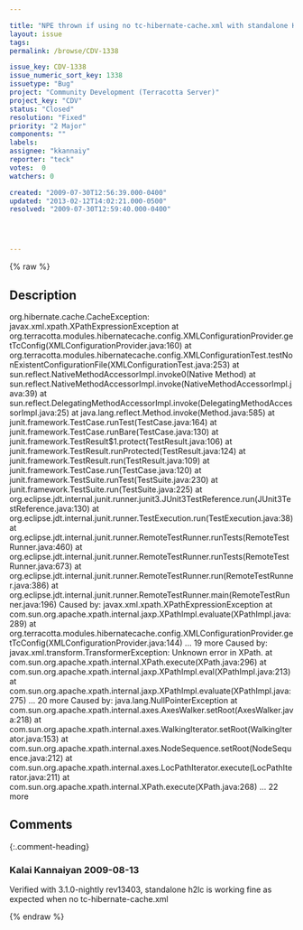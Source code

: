 ```yaml
---

title: "NPE thrown if using no tc-hibernate-cache.xml with standalone H2LC"
layout: issue
tags: 
permalink: /browse/CDV-1338

issue_key: CDV-1338
issue_numeric_sort_key: 1338
issuetype: "Bug"
project: "Community Development (Terracotta Server)"
project_key: "CDV"
status: "Closed"
resolution: "Fixed"
priority: "2 Major"
components: ""
labels: 
assignee: "kkannaiy"
reporter: "teck"
votes:  0
watchers: 0

created: "2009-07-30T12:56:39.000-0400"
updated: "2013-02-12T14:02:21.000-0500"
resolved: "2009-07-30T12:59:40.000-0400"




---
```


{% raw %}

## Description

<div markdown="1" class="description">

org.hibernate.cache.CacheException: javax.xml.xpath.XPathExpressionException
	at org.terracotta.modules.hibernatecache.config.XMLConfigurationProvider.getTcConfig(XMLConfigurationProvider.java:160)
	at org.terracotta.modules.hibernatecache.config.XMLConfigurationTest.testNonExistentConfigurationFile(XMLConfigurationTest.java:253)
	at sun.reflect.NativeMethodAccessorImpl.invoke0(Native Method)
	at sun.reflect.NativeMethodAccessorImpl.invoke(NativeMethodAccessorImpl.java:39)
	at sun.reflect.DelegatingMethodAccessorImpl.invoke(DelegatingMethodAccessorImpl.java:25)
	at java.lang.reflect.Method.invoke(Method.java:585)
	at junit.framework.TestCase.runTest(TestCase.java:164)
	at junit.framework.TestCase.runBare(TestCase.java:130)
	at junit.framework.TestResult$1.protect(TestResult.java:106)
	at junit.framework.TestResult.runProtected(TestResult.java:124)
	at junit.framework.TestResult.run(TestResult.java:109)
	at junit.framework.TestCase.run(TestCase.java:120)
	at junit.framework.TestSuite.runTest(TestSuite.java:230)
	at junit.framework.TestSuite.run(TestSuite.java:225)
	at org.eclipse.jdt.internal.junit.runner.junit3.JUnit3TestReference.run(JUnit3TestReference.java:130)
	at org.eclipse.jdt.internal.junit.runner.TestExecution.run(TestExecution.java:38)
	at org.eclipse.jdt.internal.junit.runner.RemoteTestRunner.runTests(RemoteTestRunner.java:460)
	at org.eclipse.jdt.internal.junit.runner.RemoteTestRunner.runTests(RemoteTestRunner.java:673)
	at org.eclipse.jdt.internal.junit.runner.RemoteTestRunner.run(RemoteTestRunner.java:386)
	at org.eclipse.jdt.internal.junit.runner.RemoteTestRunner.main(RemoteTestRunner.java:196)
Caused by: javax.xml.xpath.XPathExpressionException
	at com.sun.org.apache.xpath.internal.jaxp.XPathImpl.evaluate(XPathImpl.java:289)
	at org.terracotta.modules.hibernatecache.config.XMLConfigurationProvider.getTcConfig(XMLConfigurationProvider.java:144)
	... 19 more
Caused by: javax.xml.transform.TransformerException: Unknown error in XPath.
	at com.sun.org.apache.xpath.internal.XPath.execute(XPath.java:296)
	at com.sun.org.apache.xpath.internal.jaxp.XPathImpl.eval(XPathImpl.java:213)
	at com.sun.org.apache.xpath.internal.jaxp.XPathImpl.evaluate(XPathImpl.java:275)
	... 20 more
Caused by: java.lang.NullPointerException
	at com.sun.org.apache.xpath.internal.axes.AxesWalker.setRoot(AxesWalker.java:218)
	at com.sun.org.apache.xpath.internal.axes.WalkingIterator.setRoot(WalkingIterator.java:153)
	at com.sun.org.apache.xpath.internal.axes.NodeSequence.setRoot(NodeSequence.java:212)
	at com.sun.org.apache.xpath.internal.axes.LocPathIterator.execute(LocPathIterator.java:211)
	at com.sun.org.apache.xpath.internal.XPath.execute(XPath.java:268)
	... 22 more



</div>

## Comments


{:.comment-heading}
### **Kalai Kannaiyan** <span class="date">2009-08-13</span>

<div markdown="1" class="comment">

Verified with 3.1.0-nightly rev13403, standalone h2lc is working fine as expected when no tc-hibernate-cache.xml

</div>



{% endraw %}
